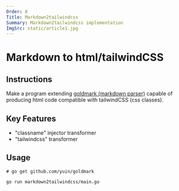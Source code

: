```yaml
---
Order: 8
Title: Markdown2tailwindcss
Summary: Markdown2tailwindcss implementation
ImgSrc: static/article1.jpg
---
```


# Markdown to html/tailwindCSS

## Instructions

Make a program extending [goldmark (markdown parser)](https://github.com/yuin/goldmark)
capable of producing html code compatible with tailwindCSS 
(css classes).

## Key Features

- "classname" injector transformer
- "tailwindcss" transformer

## Usage

```shell
# go get github.com/yuin/goldmark

go run markdown2tailwindcss/main.go
```
